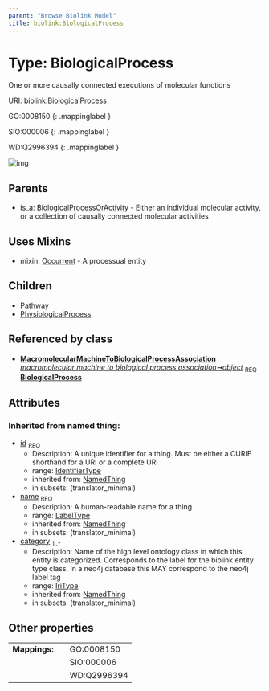 ```yaml
---
parent: "Browse Biolink Model"
title: biolink:BiologicalProcess
---
```


# Type: BiologicalProcess


One or more causally connected executions of molecular functions

URI: [biolink:BiologicalProcess](https://w3id.org/biolink/vocab/BiologicalProcess)

GO:0008150
{: .mappinglabel }

SIO:000006
{: .mappinglabel }

WD:Q2996394
{: .mappinglabel }

![img](http://yuml.me/diagram/nofunky;dir:TB/class/\[MacromolecularMachineToBiologicalProcessAssociation]-%20object%201..1>\[BiologicalProcess&#124;id(i):identifier_type;name(i):label_type;category(i):iri_type%20%2B],%20\[BiologicalProcess]uses%20-.->\[Occurrent],%20\[BiologicalProcess]^-\[PhysiologicalProcess],%20\[BiologicalProcess]^-\[Pathway],%20\[BiologicalProcessOrActivity]^-\[BiologicalProcess])

## Parents

 *  is_a: [BiologicalProcessOrActivity](BiologicalProcessOrActivity.md) - Either an individual molecular activity, or a collection of causally connected molecular activities

## Uses Mixins

 *  mixin: [Occurrent](Occurrent.md) - A processual entity

## Children

 * [Pathway](Pathway.md)
 * [PhysiologicalProcess](PhysiologicalProcess.md)

## Referenced by class

 *  **[MacromolecularMachineToBiologicalProcessAssociation](MacromolecularMachineToBiologicalProcessAssociation.md)** *[macromolecular machine to biological process association➞object](macromolecular_machine_to_biological_process_association_object.md)*  <sub>REQ</sub>  **[BiologicalProcess](BiologicalProcess.md)**

## Attributes


### Inherited from named thing:

 * [id](id.md)  <sub>REQ</sub>
    * Description: A unique identifier for a thing. Must be either a CURIE shorthand for a URI or a complete URI
    * range: [IdentifierType](types/IdentifierType.md)
    * inherited from: [NamedThing](NamedThing.md)
    * in subsets: (translator_minimal)
 * [name](name.md)  <sub>REQ</sub>
    * Description: A human-readable name for a thing
    * range: [LabelType](types/LabelType.md)
    * inherited from: [NamedThing](NamedThing.md)
    * in subsets: (translator_minimal)
 * [category](category.md)  <sub>1..*</sub>
    * Description: Name of the high level ontology class in which this entity is categorized. Corresponds to the label for the biolink entity type class. In a neo4j database this MAY correspond to the neo4j label tag
    * range: [IriType](types/IriType.md)
    * inherited from: [NamedThing](NamedThing.md)
    * in subsets: (translator_minimal)

## Other properties

|  |  |  |
| --- | --- | --- |
| **Mappings:** | | GO:0008150 |
|  | | SIO:000006 |
|  | | WD:Q2996394 |

